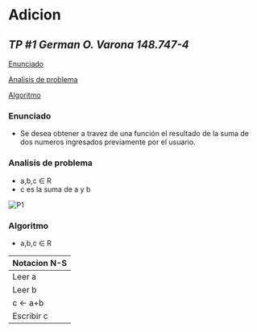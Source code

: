 # **Adicion**
## *TP #1 German O. Varona 148.747-4*

[Enunciado](#enunciado)

[Analisis de problema](#analisis-de-problema)

[Algoritmo](#algoritmo)

### Enunciado
- Se desea obtener a travez de una función el resultado de la suma de dos numeros ingresados previamente por el usuario.

### Analisis de problema
- a,b,c ∈ R
- c es la suma de a y b

![P1](https://fotos.subefotos.com/b8111151a3c9f2caa322182f8a100670o.jpg)
### Algoritmo
- a,b,c ∈ R


|Notacion N-S|
| ----- |
| Leer a |
| Leer b |
| c ← a+b |
| Escribir c |
